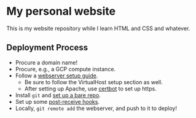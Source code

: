 # My personal website

This is my website repository while I learn HTML and CSS and whatever.

## Deployment Process

*   Procure a domain name!
*   Procure, e.g., a GCP compute instance.
*   Follow a [webserver setup guide](https://www.digitalocean.com/community/tutorials/how-to-install-the-apache-web-server-on-centos-7).
    *   Be sure to follow the VirtualHost setup section as well.
    *   After setting up Apache, use [certbot](https://certbot.eff.org/)
        to set up https.
*   Install `git` and [set up a bare repo](https://git-scm.com/book/en/v2/Git-on-the-Server-Getting-Git-on-a-Server).
*   Set up some [post-receive hooks](https://www.digitalocean.com/community/tutorials/how-to-use-git-hooks-to-automate-development-and-deployment-tasks).
*   Locally, `git remote add` the webserver, and push to it to deploy!
